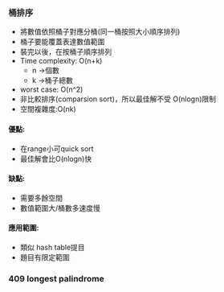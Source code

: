 ### 桶排序
- 將數值依照桶子對應分桶(同一桶按照大小順序排列)
- 桶子要能覆蓋表達數值範圍
- 裝完以後，在按桶子順序排列
- Time complexity: O(n+k)
	- n ->個數
	- k ->桶子總數
- worst case: O(n^2)
- 非比較排序(comparsion sort)，所以最佳解不受 O(nlogn)限制
- 空間複雜度:O(nk)
#### 優點:
- 在range小可quick sort
- 最佳解會比O(nlogn)快
#### 缺點:
- 需要多餘空間
- 數值範圍大/桶數多速度慢
#### 應用範圍:
- 類似 hash table提目
- 題目有限定範圍
### 409 longest palindrome
